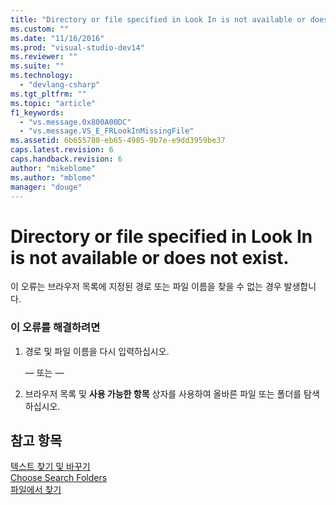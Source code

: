 ```yaml
---
title: "Directory or file specified in Look In is not available or does not exist. | Microsoft Docs"
ms.custom: ""
ms.date: "11/16/2016"
ms.prod: "visual-studio-dev14"
ms.reviewer: ""
ms.suite: ""
ms.technology: 
  - "devlang-csharp"
ms.tgt_pltfrm: ""
ms.topic: "article"
f1_keywords: 
  - "vs.message.0x800A00DC"
  - "vs.message.VS_E_FRLookInMissingFile"
ms.assetid: 6b655780-eb65-4985-9b7e-e9dd3959be37
caps.latest.revision: 6
caps.handback.revision: 6
author: "mikeblome"
ms.author: "mblome"
manager: "douge"
---
```

# Directory or file specified in Look In is not available or does not exist.
이 오류는 브라우저 목록에 지정된 경로 또는 파일 이름을 찾을 수 없는 경우 발생합니다.  
  
### 이 오류를 해결하려면  
  
1.  경로 및 파일 이름을 다시 입력하십시오.  
  
     — 또는 —  
  
2.  브라우저 목록 및 **사용 가능한 항목** 상자를 사용하여 올바른 파일 또는 폴더를 탐색하십시오.  
  
## 참고 항목  
 [텍스트 찾기 및 바꾸기](../ide/finding-and-replacing-text.md)   
 [Choose Search Folders](http://msdn.microsoft.com/ko-kr/85af6458-dcde-4a84-9ea4-f5cc6550dc80)   
 [파일에서 찾기](../ide/find-in-files.md)